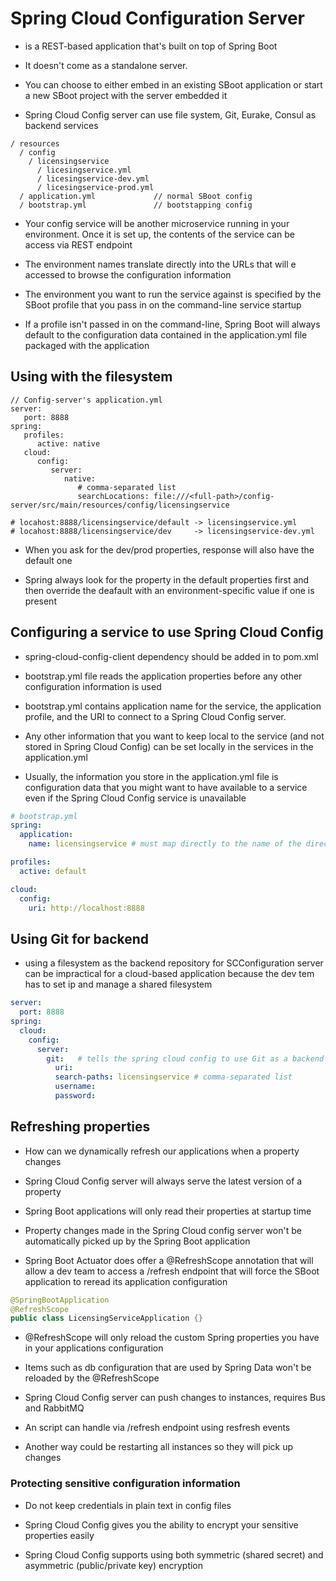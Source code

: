 # Spring Cloud Configuration Server

- is a REST-based application that's built on top of Spring Boot

- It doesn't come as a standalone server.

- You can choose to either embed in an existing SBoot application or start a new
  SBoot project with the server embedded it

- Spring Cloud Config server can use file system, Git, Eurake, Consul as backend services

```shell
/ resources
  / config
    / licensingservice
      / licesingservice.yml
      / licesingservice-dev.yml
      / licesingservice-prod.yml
  / application.yml             // normal SBoot config
  / bootstrap.yml               // bootstapping config
```

* Your config service will be another microservice running in your environment.
  Once it is set up, the contents of the service can be access via REST endpoint

- The environment names translate directly into the URLs that will e accessed to
  browse the configuration information

- The environment you want to run the service against is specified by the SBoot
  profile that you pass in on the command-line service startup

- If a profile isn't passed in on the command-line, Spring Boot will always
  default to the configuration data contained in the application.yml file
  packaged with the application

## Using with the filesystem


```shell
// Config-server's application.yml
server:
   port: 8888
spring:
   profiles:
      active: native
   cloud:
      config:
         server:
            native:
               # comma-separated list
               searchLocations: file:///<full-path>/config-server/src/main/resources/config/licensingservice

# locahost:8888/licensingservice/default -> licensingservice.yml
# locahost:8888/licensingservice/dev     -> licensingservice-dev.yml
```

- When you ask for the dev/prod properties, response will also have the default one

- Spring always look for the property in the default properties first and then
  override the deafault with an environment-specific value if one is present

## Configuring a service to use Spring Cloud Config

- spring-cloud-config-client dependency should be added in to pom.xml

- bootstrap.yml file reads the application properties before any other
  configuration information is used

- bootstrap.yml contains application name for the service, the application
  profile, and the URI to connect to a Spring Cloud Config server.

- Any other information that you want to keep local to the service (and not
  stored in Spring Cloud Config) can be set locally in the services in the
  application.yml

- Usually, the information you store in the application.yml file is
  configuration data that you might want to have available to a service even if
  the Spring Cloud Config service is unavailable

```yaml
# bootstrap.yml
spring:
  application:
    name: licensingservice # must map directly to the name of the directory within SCConfig server

profiles:
  active: default

cloud:
  config:
    uri: http://localhost:8888
```

## Using Git for backend

- using a filesystem as the backend repository for SCConfiguration server can be
  impractical for a cloud-based application because the dev tem has to set ip
  and manage a shared filesystem

```yml
server:
  port: 8888
spring:
  cloud:
    config:
      server:
        git:   # tells the spring cloud config to use Git as a backend repository
          uri:
          search-paths: licensingservice # comma-separated list
          username:
          password:
```

## Refreshing properties

- How can we dynamically refresh our applications when a property changes

- Spring Cloud Config server will always serve the latest version of a property

- Spring Boot applications will only read their properties at startup time

- Property changes made in the Spring Cloud config server won't be automatically
  picked up by the Spring Boot application

- Spring Boot Actuator does offer a @RefreshScope annotation that will allow a
  dev team to access a /refresh endpoint that will force the SBoot application
  to reread its application configuration

```java
@SpringBootApplication
@RefreshScope
public class LicensingServiceApplication {}
```

* @RefreshScope will only reload the custom Spring properties you have in your applications configuration

* Items such as db configuration that are used by Spring Data won't be reloaded by the @RefreshScope

* Spring Cloud Config server can push changes to instances, requires Bus and RabbitMQ

* An script can handle via /refresh endpoint using resfresh events

* Another way could be restarting all instances so they will pick up changes

### Protecting sensitive configuration information

- Do not keep credentials in plain text in config files

- Spring Cloud Config gives you the ability to encrypt your sensitive properties easily

- Spring Cloud Config supports using both symmetric (shared secret) and
  asymmetric (public/private key) encryption
